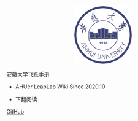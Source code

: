 <p align="center">
  <a href="https://github.com/AHUer-LeapLap/Impart-Inherit">
    <img alt="AHU" src="_media/ahu.jpg" height="150">
  </a>
</p>

<middle>安徽大学飞跃手册</middle>

- AHUer LeapLap Wiki Since 2020.10

- 下翻阅读

[GitHub](https://github.com/AHUer-LeapLap/Impart-Inherit)
